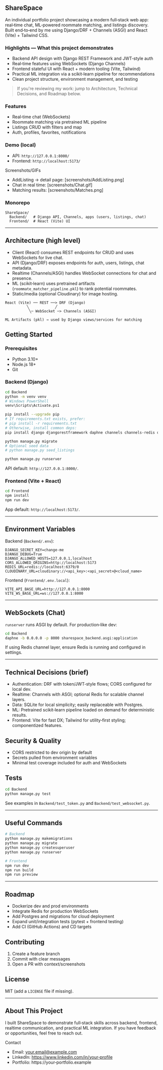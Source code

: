 ## ShareSpace

An individual portfolio project showcasing a modern full‑stack web app: real‑time chat, ML‑powered roommate matching, and listings discovery. Built end‑to‑end by me using Django/DRF + Channels (ASGI) and React (Vite) + Tailwind CSS.

### Highlights — What this project demonstrates
- Backend API design with Django REST Framework and JWT‑style auth
- Real‑time features using WebSockets (Django Channels)
- Frontend stateful UI with React + modern tooling (Vite, Tailwind)
- Practical ML integration via a scikit‑learn pipeline for recommendations
- Clean project structure, environment management, and testing

> If you're reviewing my work: jump to Architecture, Technical Decisions, and Roadmap below.

### Features
- Real‑time chat (WebSockets)
- Roommate matching via pretrained ML pipeline
- Listings CRUD with filters and map
- Auth, profiles, favorites, notifications

### Demo (local)
- API: `http://127.0.0.1:8000/`
- Frontend: `http://localhost:5173/`

Screenshots/GIFs
- AddListing → detail page: [screenshots/AddListing.png]
- Chat in real time: [screenshots/Chat.gif]
- Matching results: [screenshots/Matches.png]

### Monorepo
```
ShareSpace/
  Backend/   # Django API, Channels, apps (users, listings, chat)
  Frontend/  # React (Vite) UI
```

---

## Architecture (high level)
- Client (React) consumes REST endpoints for CRUD and uses WebSockets for live chat.
- API (Django/DRF) exposes endpoints for auth, users, listings, chat metadata.
- Realtime (Channels/ASGI) handles WebSocket connections for chat and presence.
- ML (scikit‑learn) uses pretrained artifacts (`roommate_matcher_pipeline.pkl`) to rank potential roommates.
- Static/media (optional Cloudinary) for image hosting.

```
React (Vite) ── REST ──> DRF (Django)
          ╲            ╱
           ╲─ WebSocket ─> Channels (ASGI)

ML Artifacts (pkl) → used by Django views/services for matching
```

## Getting Started

### Prerequisites
- Python 3.10+
- Node.js 18+
- Git

### Backend (Django)
```bash
cd Backend
python -m venv venv
# Windows PowerShell
venv\Scripts\Activate.ps1

pip install --upgrade pip
# If requirements.txt exists, prefer:
# pip install -r requirements.txt
# Otherwise, install common deps:
pip install django djangorestframework daphne channels channels-redis django-cors-headers cloudinary scikit-learn pandas numpy

python manage.py migrate
# Optional seed data
# python manage.py seed_listings

python manage.py runserver
```
API default: `http://127.0.0.1:8000/`.

### Frontend (Vite + React)
```bash
cd Frontend
npm install
npm run dev
```
App default: `http://localhost:5173/`.

---

## Environment Variables

Backend (`Backend/.env`):
```
DJANGO_SECRET_KEY=change-me
DJANGO_DEBUG=True
DJANGO_ALLOWED_HOSTS=127.0.0.1,localhost
CORS_ALLOWED_ORIGINS=http://localhost:5173
REDIS_URL=redis://localhost:6379/0
CLOUDINARY_URL=cloudinary://<api_key>:<api_secret>@<cloud_name>
```

Frontend (`Frontend/.env.local`):
```
VITE_API_BASE_URL=http://127.0.0.1:8000
VITE_WS_BASE_URL=ws://127.0.0.1:8000
```

---

## WebSockets (Chat)
`runserver` runs ASGI by default. For production‑like dev:
```bash
cd Backend
daphne -b 0.0.0.0 -p 8000 sharespace_backend.asgi:application
```
If using Redis channel layer, ensure Redis is running and configured in settings.

---

## Technical Decisions (brief)
- Authentication: DRF with token/JWT‑style flows; CORS configured for local dev.
- Realtime: Channels with ASGI; optional Redis for scalable channel layers.
- Data: SQLite for local simplicity; easily replaceable with Postgres.
- ML: Pretrained scikit‑learn pipeline loaded on demand for deterministic results.
- Frontend: Vite for fast DX; Tailwind for utility‑first styling; componentized features.

## Security & Quality
- CORS restricted to dev origin by default
- Secrets pulled from environment variables
- Minimal test coverage included for auth and WebSockets

## Tests
```bash
cd Backend
python manage.py test
```
See examples in `Backend/test_token.py` and `Backend/test_websocket.py`.

---

## Useful Commands
```bash
# Backend
python manage.py makemigrations
python manage.py migrate
python manage.py createsuperuser
python manage.py runserver

# Frontend
npm run dev
npm run build
npm run preview
```

---

## Roadmap
- Dockerize dev and prod environments
- Integrate Redis for production WebSockets
- Add Postgres and migrations for cloud deployment
- Expand unit/integration tests (pytest + frontend testing)
- Add CI (GitHub Actions) and CD targets

## Contributing
1. Create a feature branch
2. Commit with clear messages
3. Open a PR with context/screenshots

## License
MIT (add a `LICENSE` file if missing).

---

## About This Project
I built ShareSpace to demonstrate full‑stack skills across backend, frontend, realtime communication, and practical ML integration. If you have feedback or opportunities, feel free to reach out.

Contact
- Email: your.email@example.com
- LinkedIn: https://www.linkedin.com/in/your‑profile
- Portfolio: https://your‑portfolio.example


